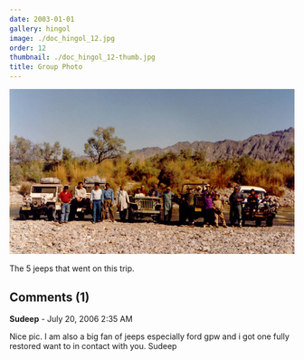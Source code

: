 ```yaml
---
date: 2003-01-01
gallery: hingol
image: ./doc_hingol_12.jpg
order: 12
thumbnail: ./doc_hingol_12-thumb.jpg
title: Group Photo
---
```


![Group Photo](./doc_hingol_12.jpg)

The 5 jeeps that went on this trip.

<div id="comments">

## Comments (1)

<div id="comment">

**Sudeep** - July 20, 2006  2:35 AM

Nice pic.
I am also a big fan of jeeps especially ford gpw
and i got one
fully restored
want to in contact with you.
Sudeep

</div>

</div>